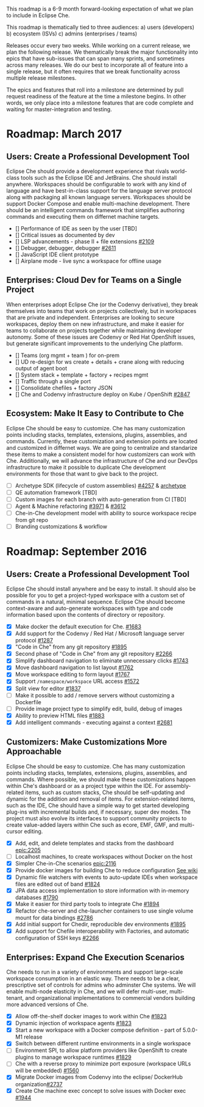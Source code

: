 This roadmap is a 6-9 month forward-looking expectation of what we plan to include in Eclipse Che. 

This roadmap is thematically tied to three audiences: 
a) users (developers) 
b) ecosystem (ISVs) 
c) admins (enterprises / teams) 

Releases occur every two weeks. While working on a current release, we plan the following release. We thematically break the major functionality into epics that have sub-issues that can span many sprints, and sometimes across many releases. We do our best to incorporate all of feature into a single release, but it often requires that we break functionality across multiple release milestones.

The epics and features that roll into a milestone are determined by pull request readiness of the feature at the time a milestone begins. In other words, we only place into a milestone features that are code complete and waiting for master-integration and testing.

# Roadmap: March 2017
## Users: Create a Professional Development Tool
Eclipse Che should provide a development experience that rivals world-class tools such as the Eclipse IDE and JetBrains. Che should install anywhere. Workspaces should be configurable to work with any kind of language and have best-in-class support for the language server protocol along with packaging all known language servers. Workspaces should be support Docker Compose and enable multi-machine development. There should be an intelligent commands framework that simplifies authoring commands and executing them on differnet machine targets.
- [] Performance of IDE as seen by the user [TBD]
- [] Critical issues as documented by dev 
- [] LSP advancements - phase II + file extensions [#2109](https://github.com/eclipse/che/issues/2109)
- [] Debugger, debugger, debugger [#2611](https://github.com/eclipse/che/issues/2611)
- [] JavaScript IDE client prototype
- [] Airplane mode - live sync a workspace for offline usage

## Enterprises: Cloud Dev for Teams on a Single Project
When enterprises adopt Eclipse Che (or the Codenvy derivative), they break themselves into teams that work on projects collectively, but in workspaces that are private and independent. Enterprises are looking to secure workspaces, deploy them on new infrastructure, and make it easier for teams to collaborate on projects together while maintaining developer autonomy. Some of these issues are Codenvy or Red Hat OpenShift issues, but generate significant improvements to the underlying Che platform.
- [] Teams (org mgmt + team ) for on-prem
- [] UD re-design for ws create + details + crane along with reducing output of agent boot
- [] System stack + template + factory + recipes mgmt
- [] Traffic through a single port
- [] Consolidate chefiles + factory JSON 
- [] Che and Codenvy infrastructure deploy on Kube / OpenShift [#2847](https://github.com/eclipse/che/issues/2847)
 
## Ecosystem: Make It Easy to Contribute to Che
Eclipse Che should be easy to customize. Che has many customization points including stacks, templates, extensions, plugins, assemblies, and commands. Currently, these customization and extension points are located and customized in differnet ways. We are going to centralize and standarize these items to make a consistent model for how customizers can work with Che. Additionally, we will advance the infrastructure of Che and our DevOps infrastructure to make it possible to duplicate Che development environments for those that want to give back to the project.
- [ ] Archetype SDK (lifecycle of custom assemblies) [#4257](https://github.com/eclipse/che/issues/4257) & [archetype](https://github.com/eclipse/che-archetypes/issues) 
- [ ] QE automation framework [TBD] 
- [ ] Custom images for each branch with auto-generation from CI [TBD] 
- [ ] Agent & Machine refactoring [#3971](https://github.com/eclipse/che/issues/3971) & [#3612](https://github.com/eclipse/che/issues/3612) 
- [ ] Che-in-Che development model with ability to source workspace recipe from git repo 
- [ ] Branding customizations & workflow 

# Roadmap: September 2016
## Users: Create a Professional Development Tool
Eclipse Che should install anywhere and be easy to install. It should also be possible for you to get a project-typed workspace with a custom set of commands in a natural, minimal sequence. Eclipse Che should become context-aware and auto-generate workspaces with type and code information based upon the contents of directory or repository.
- [x] Make docker the default execution for Che. [#1683](https://github.com/eclipse/che/pull/1683)
- [x] Add support for the Codenvy / Red Hat / Microsoft language server protocol [#1287](https://github.com/eclipse/che/issues/1287)
- [x] "Code in Che" from any git repository [#1895](https://github.com/eclipse/che/issues/1895)
- [x] Second phase of "Code in Che" from any git repository [#2266](#2266)
- [x] Simplify dashboard navigation to eliminate unnecessary clicks [#1743](https://github.com/eclipse/che/issues/1743) 
- [x] Move dashboard navigation to list layout [#1762](https://github.com/eclipse/che/issues/1762)
- [x] Move workspace editing to form layout [#1767](https://github.com/eclipse/che/issues/1767)
- [x] Support `/namespace/workspace` URL access [#1572](https://github.com/eclipse/che/pull/1572)
- [x] Split view for editor [#1837](https://github.com/eclipse/che/issues/1837)
- [ ] Make it possible to add / remove servers without customizing a Dockerfile
- [ ] Provide image project type to simplify edit, build, debug of images
- [x] Ability to preview HTML files [#1883](https://github.com/eclipse/che/issues/1883)
- [x] Add intelligent commands - executing against a context [#2681](https://github.com/eclipse/che/issues/2681)

## Customizers: Make Customizations More Approachable
Eclipse Che should be easy to customize. Che has many customization points including stacks, templates, extensions, plugins, assemblies, and commands. Where possible, we should make these customizations happen within Che's dashboard or as a project type within the IDE. For assembly-related items, such as custom stacks, Che should be self-updating and dynamic for the addition and removal of items. For extension-related items, such as the IDE, Che should have a simple way to get started developing plug-ins with incremental builds and, if necessary, super dev modes. The project must also evolve its interfaces to support community projects to create value-added layers within Che such as ecore, EMF, GMF, and multi-cursor editing.

- [x] Add, edit, and delete templates and stacks from the dashboard [epic:2205](#2205)
- [ ] Localhost machines, to create workspaces without Docker on the host
- [x] Simpler Che-in-Che scenarios [epic:2116](https://github.com/eclipse/che/issues/2116)
- [x] Provide docker images for building Che to reduce configuration [See wiki](https://github.com/eclipse/che/wiki/Development-Workflow#build-che-using-docker)
- [x] Dynamic file watchers with events to auto-update IDEs when workspace files are edited out of band [#1824](https://github.com/eclipse/che/issues/1824)
- [x] JPA data access implementation to store information with in-memory databases [#1790](https://github.com/eclipse/che/issues/1790)
- [x] Make it easier for third party tools to integrate Che [#1894](https://github.com/eclipse/che/issues/1894)
- [x] Refactor che-server and che-launcher containers to use single volume mount for data bindings [#2786](https://github.com/eclipse/che/pull/2786)
- [x] Add initial support for Chedir, reproducible dev environments [#1895](https://github.com/eclipse/che/issues/1895)
- [x] Add support for Chefile interoperability with Factories, and automatic configuration of SSH keys [#2266](https://github.com/eclipse/che/issues/2266)

## Enterprises: Expand Che Execution Scenarios
Che needs to run in a variety of environments and support large-scale workspace consumption in an elastic way. There needs to be a clear, prescriptive set of controls for admins who adminster Che systems. We will enable multi-node elasticity in Che, and we will defer multi-user, multi-tenant, and organizational implementations to commercial vendors building more advanced versions of Che.
- [x] Allow off-the-shelf docker images to work within Che [#1823](https://github.com/eclipse/che/issues/1823)
- [x] Dynamic injection of workspace agents [#1823](https://github.com/eclipse/che/issues/1823)
- [x] Start a new workspace with a Docker compose definition - part of 5.0.0-M1 release
- [x] Switch between different runtime environments in a single workspace
- [ ] Environment SPI, to allow platform providers like OpenShift to create plugins to manage workspace runtimes [#1829](https://github.com/eclipse/che/issues/1829)
- [ ] Che with a reverse proxy to minimize port exposure (workspace URLs will be embedded) [#1560](https://github.com/eclipse/che/issues/1560)
- [x] Migrate Docker images from Codenvy into the eclipse/ DockerHub organization[#2737](https://github.com/eclipse/che/issues/2737)
- [x] Create Che machine exec concept to solve issues with Docker exec [#1944](https://github.com/eclipse/che/issues/1944)